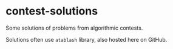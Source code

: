 # contest-solutions
Some solutions of problems from algorithmic contests.

Solutions often use `atablash` library, also hosted here on GitHub.
